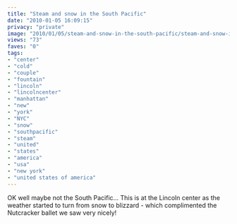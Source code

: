 ```yaml
---
title: "Steam and snow in the South Pacific"
date: "2010-01-05 16:09:15"
privacy: "private"
image: "2010/01/05/steam-and-snow-in-the-south-pacific/steam-and-snow-in-the-south-pacific.jpg"
views: "73"
faves: "0"
tags:
- "center"
- "cold"
- "couple"
- "fountain"
- "lincoln"
- "lincolncenter"
- "manhattan"
- "new"
- "york"
- "NYC"
- "snow"
- "southpacific"
- "steam"
- "united"
- "states"
- "america"
- "usa"
- "new york"
- "united states of america"
---
```

OK well maybe not the South Pacific... This is at the Lincoln center as the weather started to turn from snow to blizzard - which complimented the Nutcracker ballet we saw very nicely!<a href="http://www.phillprice.com/2010/01/06/steam-and-snow-in-the-south-pacific" rel="nofollow"></a>

